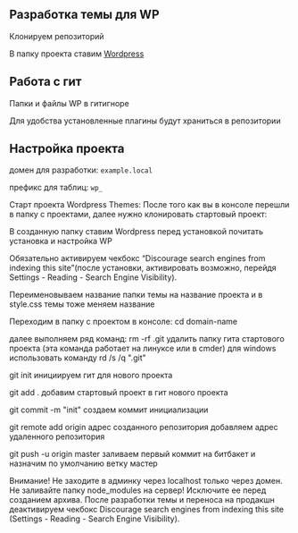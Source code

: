 ## Разработка темы для WP

Клонируем репозиторий  

В папку проекта ставим [Wordpress](https://wordpress.org/download/)  

## Работа с гит

Папки и файлы WP в гитигноре  

Для удобства установленные плагины будут храниться в репозитории  

## Настройка проекта

домен для разработки: `example.local`  

префикс для таблиц: `wp_`  


Старт проекта Wordpress Themes:
После того как вы в консоле перешли в папку с проектами, далее нужно клонировать стартовый проект:

В созданную папку ставим Wordpress перед установкой почитать установка и настройка WP

Обязательно активируем чекбокс “Discourage search engines from indexing this site”(после установки, активировать возможно, перейдя Settings - Reading - Search Engine Visibility).


Переименовываем название папки темы на название проекта и в style.css темы тоже меняем название

Переходим в папку с проектом в консоле:
cd domain-name

далее выполняем ряд команд:
rm -rf .git
удалить папку гита стартового проекта (эта команда работает на линуксе или в cmder)
для windows использовать команду rd /s /q ".git"

git init
инициируем гит для нового проекта

git add .
добавим стартовый проект в гит нового проекта

git commit -m "init"
создаем коммит инициализации

git remote add origin адрес созданного репозитория
добавляем адрес удаленного репозитория

git push -u origin master
заливаем первый коммит на битбакет и назначим по умолчанию ветку мастер


Внимание!
Не заходите в админку через localhost только через домен.
Не заливайте папку node_modules на сервер! Исключите ее перед созданием архива.
После разработки темы и переноса на продакшн деактивируем чекбокс Discourage search engines from indexing this site (Settings - Reading - Search Engine Visibility).
